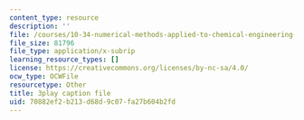 ```yaml
---
content_type: resource
description: ''
file: /courses/10-34-numerical-methods-applied-to-chemical-engineering-fall-2015/70882ef2b213d68d9c07fa27b604b2fd_UZiEFO3J8mE.srt
file_size: 81796
file_type: application/x-subrip
learning_resource_types: []
license: https://creativecommons.org/licenses/by-nc-sa/4.0/
ocw_type: OCWFile
resourcetype: Other
title: 3play caption file
uid: 70882ef2-b213-d68d-9c07-fa27b604b2fd
---
```

